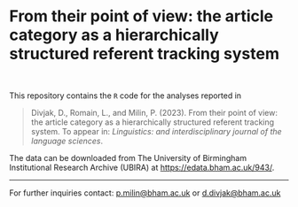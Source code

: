 # From their point of view: the article category as a hierarchically structured referent tracking system

<br>

This repository contains the `R` code for the analyses reported in

> Divjak, D., Romain, L., and Milin, P. (2023). From their point of view: the article category as a hierarchically structured referent tracking system. To appear in: *Linguistics: and interdisciplinary journal of the language sciences*.

The data can be downloaded from The University of Birmingham Institutional Research Archive (UBIRA) at https://edata.bham.ac.uk/943/.

- - -

For further inquiries contact: p.milin@bham.ac.uk or d.divjak@bham.ac.uk
